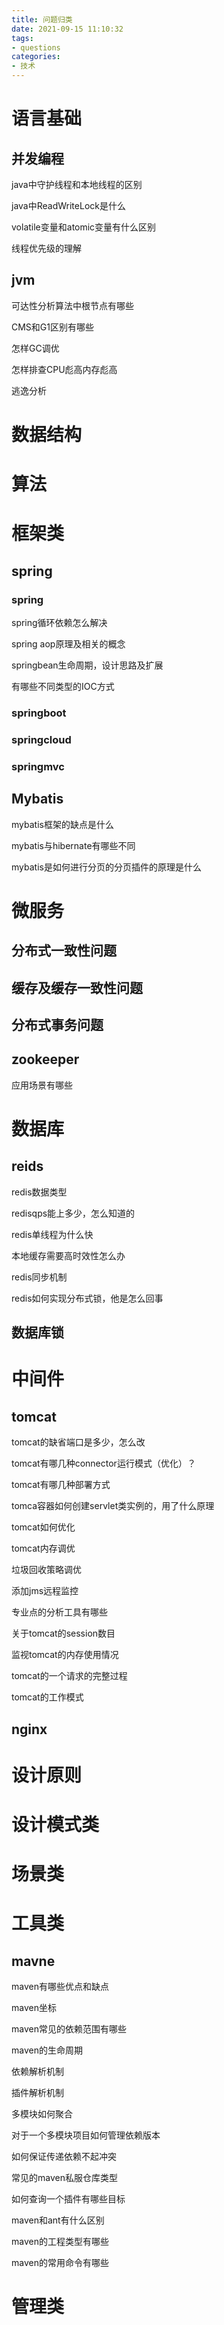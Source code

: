 ```yaml
---
title: 问题归类
date: 2021-09-15 11:10:32
tags:
- questions
categories:
- 技术
---
```


# 语言基础

## 并发编程

java中守护线程和本地线程的区别

java中ReadWriteLock是什么

volatile变量和atomic变量有什么区别

线程优先级的理解

<!-- more -->

## jvm

可达性分析算法中根节点有哪些

CMS和G1区别有哪些

怎样GC调优

怎样排查CPU彪高内存彪高

逃逸分析

# 数据结构

# 算法

# 框架类

## spring

### spring

spring循环依赖怎么解决

spring aop原理及相关的概念

springbean生命周期，设计思路及扩展

有哪些不同类型的IOC方式



### springboot

### springcloud

### springmvc



## Mybatis

mybatis框架的缺点是什么

mybatis与hibernate有哪些不同

mybatis是如何进行分页的分页插件的原理是什么

# 微服务

## 分布式一致性问题

## 缓存及缓存一致性问题

## 分布式事务问题

## zookeeper

应用场景有哪些



# 数据库

## reids

redis数据类型

redisqps能上多少，怎么知道的

redis单线程为什么快

本地缓存需要高时效性怎么办

redis同步机制

redis如何实现分布式锁，他是怎么回事

## 数据库锁





# 中间件

## tomcat

tomcat的缺省端口是多少，怎么改

tomcat有哪几种connector运行模式（优化）？

tomcat有哪几种部署方式

tomca容器如何创建servlet类实例的，用了什么原理

tomcat如何优化

tomcat内存调优

垃圾回收策略调优

添加jms远程监控

专业点的分析工具有哪些

关于tomcat的session数目

监视tomcat的内存使用情况

tomcat的一个请求的完整过程

tomcat的工作模式



## nginx

# 设计原则

# 设计模式类

# 场景类

# 工具类

## mavne

maven有哪些优点和缺点

maven坐标

maven常见的依赖范围有哪些

maven的生命周期

依赖解析机制

插件解析机制

多模块如何聚合

对于一个多模块项目如何管理依赖版本

如何保证传递依赖不起冲突

常见的maven私服仓库类型

如何查询一个插件有哪些目标

maven和ant有什么区别

maven的工程类型有哪些

maven的常用命令有哪些

# 管理类

